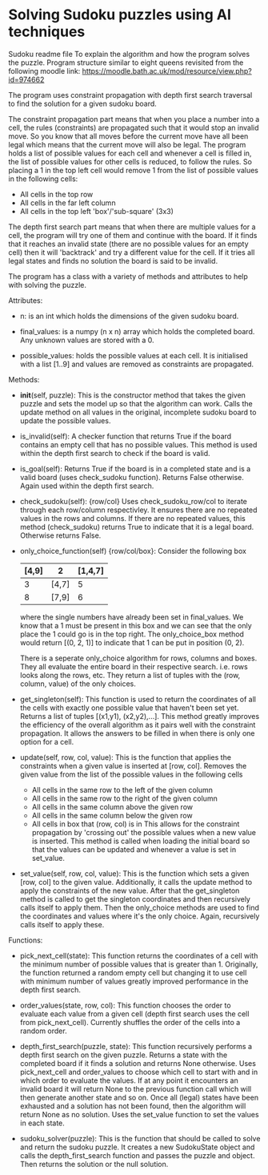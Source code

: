 # Solving Sudoku puzzles using AI techniques 


Sudoku readme file 
 To explain the algorithm and how the program solves the puzzle.
 Program structure similar to eight queens revisited from the following moodle link: 
  https://moodle.bath.ac.uk/mod/resource/view.php?id=974662

The program uses constraint propagation with depth first search traversal to find the solution for a given sudoku board.

The constraint propagation part means that when you place a number into a cell, the rules (constraints) are propagated such that it would stop an invalid move. So you know that all moves before the current move have all been legal which means that the current move will also be legal. The program holds a list of possible values for each cell and whenever a cell is filled in, the list of possible values for other cells is reduced, to follow the rules. 
So placing a 1 in the top left cell would remove 1 from the list of possible values in the following cells:
 - All cells in the top row 
 - All cells in the far left column 
 - All cells in the top left 'box'/'sub-square' (3x3)

The depth first search part means that when there are multiple values for a cell, the program will try one of them and continue with the board. If it finds that it reaches an invalid state (there are no possible values for an empty cell) then it will 'backtrack' and try a different value for the cell. If it tries all legal states and finds no solution the board is said to be invalid. 


The program has a class with a variety of methods and attributes to help with solving the puzzle.

Attributes:
 - n: is an int which holds the dimensions of the given sudoku board.
 
 - final_values: is a numpy (n x n) array which holds the completed board.
   Any unknown values are stored with a 0.
 
 - possible_values: holds the possible values at each cell.
   It is initialised with a list [1..9] and values are removed as constraints are propagated.


Methods:
 - __init__(self, puzzle):
  This is the constructor method that takes the given puzzle and sets the model up so that the algorithm can work. 
  Calls the update method on all values in the original, incomplete sudoku board to update the possible values. 

 - is_invalid(self):
   A checker function that returns True if the board contains an empty cell that has no possible values.
   This method is used within the depth first search to check if the board is valid.

 - is_goal(self):
   Returns True if the board is in a completed state and is a valid board (uses check_sudoku function).
   Returns False otherwise.
   Again used within the depth first search.

 - check_sudoku(self): {row/col}
   Uses check_sudoku_row/col to iterate through each row/column respectivley. 
   It ensures there are no repeated values in the rows and columns. 
   If there are no repeated values, this method (check_sudoku) returns True to indicate that it is a legal board. 
   Otherwise returns False. 

 - only_choice_function(self) {row/col/box}:
   Consider the following box
   
   |[4,9]|  2  |[1,4,7]|
   | --- | --- | --- |
   | 3   |[4,7]|  5  |
   | 8   |[7,9]|  6  |
   
   where the single numbers have already been set in final_values. 
   We know that a 1 must be present in this box and we can see that the only place the 1 could go is in the top right.
   The only_choice_box method would return [(0, 2, 1)] to indicate that 1 can be put in position (0, 2).
   
   There is a seperate only_choice algorithm for rows, columns and boxes. 
   They all evaluate the entire board in their respective search. i.e. rows looks along the rows, etc.
   They return a list of tuples with the (row, column, value) of the only choices. 

 - get_singleton(self): 
   This function is used to return the coordinates of all the cells with exactly one possible value that haven't been set yet. 
   Returns a list of tuples [(x1,y1), (x2,y2),...]. 
   This method greatly improves the efficiency of the overall algorithm as it pairs well with the constraint propagation. 
   	It allows the answers to be filled in when there is only one option for a cell. 
 
 - update(self, row, col, value):
   This is the function that applies the constraints when a given value is inserted at [row, col].
   Removes the given value from the list of the possible values in the following cells
   	- All cells in the same row to the left of the given column
   	- All cells in the same row to the right of the given column
   	- All cells in the same column above the given row
   	- All cells in the same column below the given row
   	- All cells in box that (row, col) is in 
   This allows for the constraint propagation by 'crossing out' the possible values when a new value is inserted. 
   This method is called when loading the initial board so that the values can be updated and whenever a value is set in set_value.

 - set_value(self, row, col, value):
   This is the function which sets a given [row, col] to the given value.
   Additionally, it calls the update method to apply the constraints of the new value. 
   After that the get_singleton method is called to get the singleton coordinates and then recursively calls itself to apply them. 
   Then the only_choice methods are used to find the coordinates and values where it's the only choice. Again, recursively calls itself to apply these. 


Functions:
 - pick_next_cell(state):
   This function returns the coordinates of a cell with the minimum number of possible values that is greater than 1. 
   Originally, the function returned a random empty cell but changing it to use cell with minimum number of values greatly improved performance in the depth first search. 
   
 - order_values(state, row, col):
   This function chooses the order to evaluate each value from a given cell (depth first search uses the cell from pick_next_cell).
   Currently shuffles the order of the cells into a random order. 
   
 - depth_first_search(puzzle, state):
   This function recursively performs a depth first search on the given puzzle. Returns a state with the completed board if it finds a solution and returns None otherwise. 
   Uses pick_next_cell and order_values to choose which cell to start with and in which order to evaluate the values. 
   If at any point it encounters an invalid board it will return None to the previous function call which will then generate another state and so on. 
   Once all (legal) states have been exhausted and a solution has not been found, then the algorithm will return None as no solution. 
   Uses the set_value function to set the values in each state. 
   
 - sudoku_solver(puzzle):
   This is the function that should be called to solve and return the sudoku puzzle.
   It creates a new SudokuState object and calls the depth_first_search function and passes the puzzle and object. 
   Then returns the solution or the null solution. 
